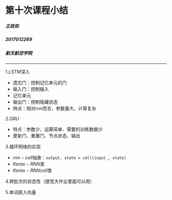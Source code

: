 # 第十次课程小结

##### 王政和

##### 2017012269

##### 航天航空学院

***

1.$LSTM$深入

* 遗忘门：控制记忆单元的门
* 输入门：控制输入
* 记忆单元
* 输出门：控制隐藏状态
* 特点：相对$rnn$而言，参数量大，计算复杂

2.$GRU$

* 特点：参数少、运算简单、需要的训练数据少
* 更新门、重置门、节点状态、输出

3.循环网络的实现

* $rnn-cell$抽象：`output, state = cell(input_, state)`
* $Keras-RNN$类
* $Keras-RNNcell$类

4.跨批次的状态性（感觉大作业里面可以用）

5.单词嵌入向量
